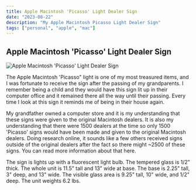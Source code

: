 ```yaml
---
title: Apple Macintosh 'Picasso' Light Dealer Sign
date: "2023-08-22"
description: "My Apple Macintosh Picasso Light Dealer Sign"
tags: ["personal", "apple", "mac"]
---
```


## Apple Macintosh 'Picasso' Light Dealer Sign

![Apple Macintosh 'Picasso' Light Dealer Sign](/assets/apple-macintosh-picasso-light.jpeg)

The Apple Macintosh 'Picasso" light is one of my most treasured items, and I was fortunate to receive the sign after the passing of my grandparents. I remember being a child and they would have this sign lit up in their computer office and it remained there all the way until their passing. Every time I look at this sign it reminds me of being in their house again.

My grandfather owned a computer store and it is my understanding that these signs were given to the original Macintosh dealers. It is also my understanding that there were 1500 dealers at the time so only 1500 'Picasso' signs would have been made and given to the original Macintosh dealers. Doing research online, it sounds like a few others received signs outside of the original dealers after the fact so there might ~2500 of these signs. You can read more information about that here.

The sign is lights up with a fluorescent light bulb. The tempered glass is 1/2" thick. The whole unit is 11.5" tall and 13" wide at base. The base is 2.25" tall, 3" deep, and 13" wide. The visible glass area is 9.25" tall, 10" wide, and 1/2" deep. The unit weights 6.2 lbs.

